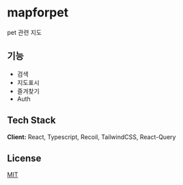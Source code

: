 # mapforpet

pet 관련 지도

## 기능

-   검색
-   지도표시
-   즐겨찾기
-   Auth

## Tech Stack

**Client:** React, Typescript, Recoil, TailwindCSS, React-Query

## License

[MIT](https://choosealicense.com/licenses/mit/)
